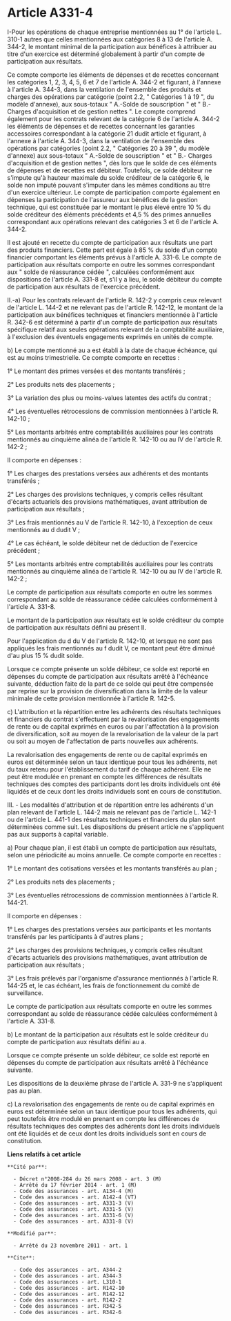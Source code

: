 # Article A331-4

I-Pour les opérations de chaque entreprise mentionnées au 1° de l'article L. 310-1 autres que celles mentionnées aux
catégories 8 à 13 de l'article A. 344-2, le montant minimal de la participation aux bénéfices à attribuer au titre d'un
exercice est déterminé globalement à partir d'un compte de participation aux résultats. 

Ce compte comporte les éléments de dépenses et de recettes concernant les catégories 1, 2, 3, 4, 5, 6 et 7 de l'article A.
344-2 et figurant, à l'annexe à l'article A. 344-3, dans la ventilation de l'ensemble des produits et charges des opérations
par catégorie (point 2.2, " Catégories 1 à 19 ", du modèle d'annexe), aux sous-totaux " A.-Solde de souscription " et " B.-
Charges d'acquisition et de gestion nettes ". Le compte comprend également pour les contrats relevant de la catégorie 6 de
l'article A. 344-2 les éléments de dépenses et de recettes concernant les garanties accessoires correspondant à la catégorie
21 dudit article et figurant, à l'annexe à l'article A. 344-3, dans la ventilation de l'ensemble des opérations par
catégories (point 2.2, " Catégories 20 à 39 ", du modèle d'annexe) aux sous-totaux " A.-Solde de souscription " et " B.-
Charges d'acquisition et de gestion nettes ", dès lors que le solde de ces éléments de dépenses et de recettes est débiteur.
Toutefois, ce solde débiteur ne s'impute qu'à hauteur maximale du solde créditeur de la catégorie 6, le solde non imputé
pouvant s'imputer dans les mêmes conditions au titre d'un exercice ultérieur. Le compte de participation comporte également
en dépenses la participation de l'assureur aux bénéfices de la gestion technique, qui est constituée par le montant le plus
élevé entre 10 % du solde créditeur des éléments précédents et 4,5 % des primes annuelles correspondant aux opérations
relevant des catégories 3 et 6 de l'article A. 344-2. 

Il est ajouté en recette du compte de participation aux résultats une part des produits financiers. Cette part est égale à 85
% du solde d'un compte financier comportant les éléments prévus à l'article A. 331-6. Le compte de participation aux
résultats comporte en outre les sommes correspondant aux " solde de réassurance cédée ", calculées conformément aux
dispositions de l'article A. 331-8 et, s'il y a lieu, le solde débiteur du compte de participation aux résultats de
l'exercice précédent. 

II.-a) Pour les contrats relevant de l'article R. 142-2 y compris ceux relevant de l'article L. 144-2 et ne relevant pas de
l'article R. 142-12, le montant de la participation aux bénéfices techniques et financiers mentionnée à l'article R. 342-6
est déterminé à partir d'un compte de participation aux résultats spécifique relatif aux seules opérations relevant de la
comptabilité auxiliaire, à l'exclusion des éventuels engagements exprimés en unités de compte. 

b) Le compte mentionné au a est établi à la date de chaque échéance, qui est au moins trimestrielle. Ce compte comporte en
recettes : 

1° Le montant des primes versées et des montants transférés ; 

2° Les produits nets des placements ; 

3° La variation des plus ou moins-values latentes des actifs du contrat ; 

4° Les éventuelles rétrocessions de commission mentionnées à l'article R. 142-10 ; 

5° Les montants arbitrés entre comptabilités auxiliaires pour les contrats mentionnés au cinquième alinéa de l'article R.
142-10 ou au IV de l'article R. 142-2 ; 

Il comporte en dépenses : 

1° Les charges des prestations versées aux adhérents et des montants transférés ; 

2° Les charges des provisions techniques, y compris celles résultant d'écarts actuariels des provisions mathématiques, avant
attribution de participation aux résultats ; 

3° Les frais mentionnés au V de l'article R. 142-10, à l'exception de ceux mentionnés au d dudit V ; 

4° Le cas échéant, le solde débiteur net de déduction de l'exercice précédent ; 

5° Les montants arbitrés entre comptabilités auxiliaires pour les contrats mentionnés au cinquième alinéa de l'article R.
142-10 ou au IV de l'article R. 142-2 ; 

Le compte de participation aux résultats comporte en outre les sommes correspondant au solde de réassurance cédée calculées
conformément à l'article A. 331-8. 

Le montant de la participation aux résultats est le solde créditeur du compte de participation aux résultats défini au
présent II. 

Pour l'application du d du V de l'article R. 142-10, et lorsque ne sont pas appliqués les frais mentionnés au f dudit V, ce
montant peut être diminué d'au plus 15 % dudit solde. 

Lorsque ce compte présente un solde débiteur, ce solde est reporté en dépenses du compte de participation aux résultats
arrêté à l'échéance suivante, déduction faite de la part de ce solde qui peut être compensée par reprise sur la provision de
diversification dans la limite de la valeur minimale de cette provision mentionnée à l'article R. 142-5. 

c) L'attribution et la répartition entre les adhérents des résultats techniques et financiers du contrat s'effectuent par la
revalorisation des engagements de rente ou de capital exprimés en euros ou par l'affectation à la provision de
diversification, soit au moyen de la revalorisation de la valeur de la part ou soit au moyen de l'affectation de parts
nouvelles aux adhérents. 

La revalorisation des engagements de rente ou de capital exprimés en euros est déterminée selon un taux identique pour tous
les adhérents, net du taux retenu pour l'établissement du tarif de chaque adhérent. Elle ne peut être modulée en prenant en
compte les différences de résultats techniques des comptes des participants dont les droits individuels ont été liquidés et
de ceux dont les droits individuels sont en cours de constitution.

III. - Les modalités d'attribution et de répartition entre les adhérents d'un plan relevant de l'article L. 144-2 mais ne
relevant pas de l'article L. 142-1 ou de l'article L. 441-1 des résultats techniques et financiers du plan sont déterminées
comme suit. Les dispositions du présent article ne s'appliquent pas aux supports à capital variable. 

a) Pour chaque plan, il est établi un compte de participation aux résultats, selon une périodicité au moins annuelle. Ce
compte comporte en recettes : 

1° Le montant des cotisations versées et les montants transférés au plan ; 

2° Les produits nets des placements ; 

3° Les éventuelles rétrocessions de commission mentionnées à l'article R. 144-21. 

Il comporte en dépenses : 

1° Les charges des prestations versées aux participants et les montants transférés par les participants à d'autres plans ; 

2° Les charges des provisions techniques, y compris celles résultant d'écarts actuariels des provisions mathématiques, avant
attribution de participation aux résultats ; 

3° Les frais prélevés par l'organisme d'assurance mentionnés à l'article R. 144-25 et, le cas échéant, les frais de
fonctionnement du comité de surveillance. 

Le compte de participation aux résultats comporte en outre les sommes correspondant au solde de réassurance cédée calculées
conformément à l'article A. 331-8. 

b) Le montant de la participation aux résultats est le solde créditeur du compte de participation aux résultats défini au a. 

Lorsque ce compte présente un solde débiteur, ce solde est reporté en dépenses du compte de participation aux résultats
arrêté à l'échéance suivante. 

Les dispositions de la deuxième phrase de l'article A. 331-9 ne s'appliquent pas au plan. 

c) La revalorisation des engagements de rente ou de capital exprimés en euros est déterminée selon un taux identique pour
tous les adhérents, qui peut toutefois être modulé en prenant en compte les différences de résultats techniques des comptes
des adhérents dont les droits individuels ont été liquidés et de ceux dont les droits individuels sont en cours de
constitution.

**Liens relatifs à cet article**

	**Cité par**:

	  - Décret n°2008-284 du 26 mars 2008 - art. 3 (M)
	  - Arrêté du 17 février 2014 - art. 1 (M)
	  - Code des assurances - art. A134-4 (M)
	  - Code des assurances - art. A142-4 (VT)
	  - Code des assurances - art. A331-3 (V)
	  - Code des assurances - art. A331-5 (V)
	  - Code des assurances - art. A331-6 (V)
	  - Code des assurances - art. A331-8 (V)

	**Modifié par**:

	  - Arrêté du 23 novembre 2011 - art. 1

	**Cite**:

	  - Code des assurances - art. A344-2
	  - Code des assurances - art. A344-3
	  - Code des assurances - art. L310-1
	  - Code des assurances - art. R142-10
	  - Code des assurances - art. R142-12
	  - Code des assurances - art. R142-2
	  - Code des assurances - art. R342-5
	  - Code des assurances - art. R342-6
